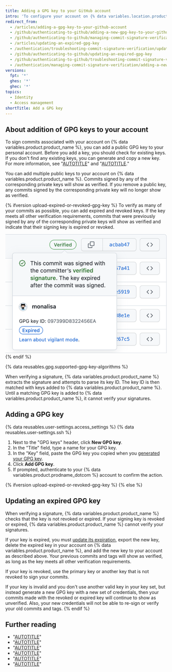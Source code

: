```yaml
---
title: Adding a GPG key to your GitHub account
intro: 'To configure your account on {% data variables.location.product_location %} to use your new (or existing) GPG key, you''ll also need to add the key to your account.'
redirect_from:
  - /articles/adding-a-gpg-key-to-your-github-account
  - /github/authenticating-to-github/adding-a-new-gpg-key-to-your-github-account
  - /github/authenticating-to-github/managing-commit-signature-verification/adding-a-new-gpg-key-to-your-github-account
  - /articles/updating-an-expired-gpg-key
  - /authentication/troubleshooting-commit-signature-verification/updating-an-expired-gpg-key
  - /github/authenticating-to-github/updating-an-expired-gpg-key
  - /github/authenticating-to-github/troubleshooting-commit-signature-verification/updating-an-expired-gpg-key
  - /authentication/managing-commit-signature-verification/adding-a-new-gpg-key-to-your-github-account
versions:
  fpt: '*'
  ghes: '*'
  ghec: '*'
topics:
  - Identity
  - Access management
shortTitle: Add a GPG key
---
```


## About addition of GPG keys to your account

To sign commits associated with your account on {% data variables.product.product_name %}, you can add a public GPG key to your personal account. Before you add a key, you should check for existing keys. If you don't find any existing keys, you can generate and copy a new key. For more information, see "[AUTOTITLE](/authentication/managing-commit-signature-verification/checking-for-existing-gpg-keys)" and "[AUTOTITLE](/authentication/managing-commit-signature-verification/generating-a-new-gpg-key)."

You can add multiple public keys to your account on {% data variables.product.product_name %}. Commits signed by any of the corresponding private keys will show as verified. If you remove a public key, any commits signed by the corresponding private key will no longer show as verified.

{% ifversion upload-expired-or-revoked-gpg-key %}
To verify as many of your commits as possible, you can add expired and revoked keys. If the key meets all other verification requirements, commits that were previously signed by any of the corresponding private keys will show as verified and indicate that their signing key is expired or revoked.

![Screenshot of a list of commits. One commit is marked with a "Verified" label. Below the label, a dropdown explains that the commit was signed, but the key has now expired.](/assets/images/help/settings/gpg-verified-with-expired-key.png)
{% endif %}

{% data reusables.gpg.supported-gpg-key-algorithms %}

When verifying a signature, {% data variables.product.product_name %} extracts the signature and attempts to parse its key ID. The key ID is then matched with keys added to {% data variables.product.product_name %}. Until a matching GPG key is added to {% data variables.product.product_name %}, it cannot verify your signatures.

## Adding a GPG key

{% data reusables.user-settings.access_settings %}
{% data reusables.user-settings.ssh %}
1. Next to the "GPG keys" header, click **New GPG key**.
1. In the "Title" field, type a name for your GPG key.
1. In the "Key" field, paste the GPG key you copied when you [generated your GPG key](/authentication/managing-commit-signature-verification/generating-a-new-gpg-key).
1. Click **Add GPG key**.
1. If prompted, authenticate to your {% data variables.product.prodname_dotcom %} account to confirm the action.

{% ifversion upload-expired-or-revoked-gpg-key %}
{% else %}

## Updating an expired GPG key

When verifying a signature, {% data variables.product.product_name %} checks that the key is not revoked or expired. If your signing key is revoked or expired, {% data variables.product.product_name %} cannot verify your signatures.

If your key is expired, you must [update its expiration](https://www.gnupg.org/gph/en/manual.html#AEN329), export the new key, delete the expired key in your account on {% data variables.product.product_name %}, and add the new key to your account as described above. Your previous commits and tags will show as verified, as long as the key meets all other verification requirements.

If your key is revoked, use the primary key or another key that is not revoked to sign your commits.

If your key is invalid and you don't use another valid key in your key set, but instead generate a new GPG key with a new set of credentials, then your commits made with the revoked or expired key will continue to show as unverified. Also, your new credentials will not be able to re-sign or verify your old commits and tags.
{% endif %}

## Further reading

* "[AUTOTITLE](/authentication/managing-commit-signature-verification/checking-for-existing-gpg-keys)"
* "[AUTOTITLE](/authentication/managing-commit-signature-verification/generating-a-new-gpg-key)"
* "[AUTOTITLE](/authentication/managing-commit-signature-verification/telling-git-about-your-signing-key)"
* "[AUTOTITLE](/authentication/managing-commit-signature-verification/associating-an-email-with-your-gpg-key)"
* "[AUTOTITLE](/authentication/managing-commit-signature-verification/signing-commits)"
* "[AUTOTITLE](/authentication/managing-commit-signature-verification/about-commit-signature-verification)"
